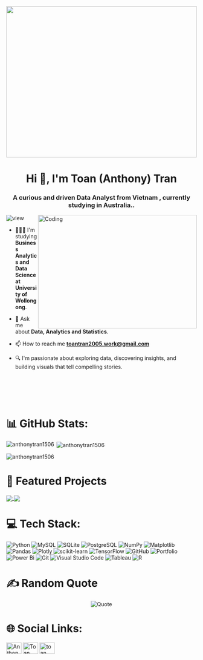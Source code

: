 <img align="center" width="100%" height="400" src="https://media4.giphy.com/media/v1.Y2lkPTc5MGI3NjExNnQzZHk3cWhqY2U5ZnU4ZGwwbTFwaGI3ZTByeThzY2pjY212ZzZ3eCZlcD12MV9pbnRlcm5hbF9naWZfYnlfaWQmY3Q9Zw/xT9C25UNTwfZuk85WP/giphy.gif">
<h1 align="center">Hi 👋, I'm Toan (Anthony) Tran</h1>
<h3 align="center">  A curious and driven Data Analyst from Vietnam , currently studying in Australia..</h3>




<img align="right" alt="Coding" width="420" height="300" src="https://media0.giphy.com/media/v1.Y2lkPTc5MGI3NjExa2U1aXVnaXEzcXRxb3N0ZGxoNWI1bTd3cjA2eXg4bzJoazl2ZDFncyZlcD12MV9pbnRlcm5hbF9naWZfYnlfaWQmY3Q9Zw/SvckSy7fFviqrq8ClF/giphy.gif">


<p align="left"> <img src="https://komarev.com/ghpvc/?username=rishavchanda&label=Profile%20views&color=0e75b6&style=flat" alt="view" /> </p>

- 👨🏼‍🎓 I'm studying **Business Analytics and Data Science at University of Wollongong**.

- 💬 Ask me about **Data, Analytics and Statistics**.

- 📫 How to reach me **toantran2005.work@gmail.com**

- 🔍 I'm passionate about exploring data, discovering insights, and building visuals that tell compelling stories.

<br><br>
<br><br>
# 📊 GitHub Stats:
<p><img align="left" src="https://github-readme-stats.vercel.app/api/top-langs/?username=anthonytran1506&theme=neon&hide_border=false&include_all_commits=true&count_private=false&layout=donut" alt="anthonytran1506" /></p>
<p>&nbsp;<img align="center" src="https://github-readme-stats.vercel.app/api?username=anthonytran1506&theme=neon&hide_border=false&include_all_commits=true&count_private=false" alt="anthonytran1506" /></p>
<p><img align="center" src="https://github-readme-streak-stats.herokuapp.com/?user=anthonytran1506&theme=neon&hide_border=false" alt="anthonytran1506" /></p>

# 🚀 Featured Projects
<a href="https://github.com/andrewtran1506/Amazon-Project">
  <!-- Change the `github-readme-stats.anuraghazra1.vercel.app` to `github-readme-stats.vercel.app`  -->
  <img align="center" src="https://github-readme-stats.anuraghazra1.vercel.app/api/pin/?username=andrewtran1506&repo=Amazon-Project&theme=radical" />
</a>   
<a href="https://github.com/andrewtran1506/Customer-Churn-PwC">
  <!-- Change the `github-readme-stats.anuraghazra1.vercel.app` to `github-readme-stats.vercel.app`  -->
  <img align="center" src="https://github-readme-stats.anuraghazra1.vercel.app/api/pin/?username=andrewtran1506&repo=Customer-Churn-PwC&theme=dark" />
</a>

# 💻 Tech Stack: 
![Python](https://img.shields.io/badge/python-3670A0?style=for-the-badge&logo=python&logoColor=ffdd54) ![MySQL](https://img.shields.io/badge/mysql-4479A1.svg?style=for-the-badge&logo=mysql&logoColor=white) ![SQLite](https://img.shields.io/badge/sqlite-%2307405e.svg?style=for-the-badge&logo=sqlite&logoColor=white) ![PostgreSQL](https://img.shields.io/badge/postgresql-4169e1?style=for-the-badge&logo=postgresql&logoColor=white) ![NumPy](https://img.shields.io/badge/numpy-%23013243.svg?style=for-the-badge&logo=numpy&logoColor=white) ![Matplotlib](https://img.shields.io/badge/Matplotlib-%23ffffff.svg?style=for-the-badge&logo=Matplotlib&logoColor=black) ![Pandas](https://img.shields.io/badge/pandas-%23150458.svg?style=for-the-badge&logo=pandas&logoColor=white) ![Plotly](https://img.shields.io/badge/Plotly-%233F4F75.svg?style=for-the-badge&logo=plotly&logoColor=white) ![scikit-learn](https://img.shields.io/badge/scikit--learn-%23F7931E.svg?style=for-the-badge&logo=scikit-learn&logoColor=white)  ![TensorFlow](https://img.shields.io/badge/TensorFlow-%23FF6F00.svg?style=for-the-badge&logo=TensorFlow&logoColor=white) ![GitHub](https://img.shields.io/badge/github-%23121011.svg?style=for-the-badge&logo=github&logoColor=white) ![Portfolio](https://img.shields.io/badge/Portfolio-%23000000.svg?style=for-the-badge&logo=firefox&logoColor=#FF7139) ![Power Bi](https://img.shields.io/badge/power_bi-F2C811?style=for-the-badge&logo=powerbi&logoColor=black) ![Git](https://img.shields.io/badge/git-%23F05033.svg?style=for-the-badge&logo=git&logoColor=white) ![Visual Studio Code](https://custom-icon-badges.demolab.com/badge/Visual%20Studio%20Code-0078d7.svg?logo=vsc&logoColor=white) ![Tableau](https://custom-icon-badges.demolab.com/badge/Tableau-0176D3?logo=tableau&logoColor=fff) ![R](https://img.shields.io/badge/R-%23276DC3.svg?logo=r&logoColor=white)

# ✍️ Random Quote
<div align="center">
  <img src="https://quotes-github-readme.vercel.app/api?type=horizontal&theme=tokyonight" alt="Quote" />
</div>


# 🌐 Social Links:
<p align="left">
<a href="https://www.linkedin.com/in/nguyenkhanhtoantran15/" target="blank"><img align="center" src="https://raw.githubusercontent.com/rahuldkjain/github-profile-readme-generator/master/src/images/icons/Social/linked-in-alt.svg" alt="Anthony Tran" height="30" width="40" /></a>
<a href="https://www.facebook.com/toan.tran.1506/" target="blank"><img align="center" src="https://raw.githubusercontent.com/rahuldkjain/github-profile-readme-generator/master/src/images/icons/Social/facebook.svg" alt="Toan Tran" height="30" width="40" /></a>
<a href="https://www.instagram.com/anthonytran_15/" target="blank"><img align="center" src="https://raw.githubusercontent.com/rahuldkjain/github-profile-readme-generator/master/src/images/icons/Social/instagram.svg" alt="toan" height="30" width="40" /></a>
</p>

